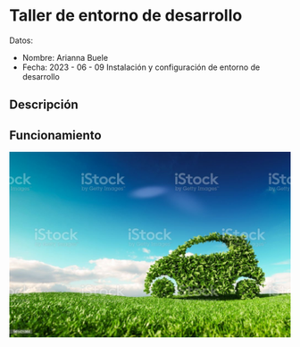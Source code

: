 # Taller de entorno de desarrollo

Datos:
- Nombre: Arianna Buele
- Fecha: 2023 - 06 - 09
Instalación y configuración de entorno de desarrollo

## Descripción 
## Funcionamiento

![](img/carro.jpg)

